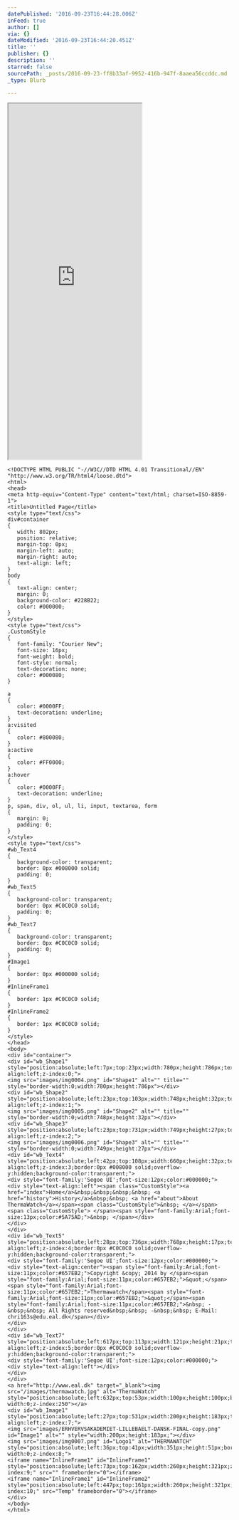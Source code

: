 ```yaml
---
datePublished: '2016-09-23T16:44:28.006Z'
inFeed: true
author: []
via: {}
dateModified: '2016-09-23T16:44:20.451Z'
title: ''
publisher: {}
description: ''
starred: false
sourcePath: _posts/2016-09-23-ff8b33af-9952-416b-947f-8aaea56ccddc.md
_type: Blurb

---
```

<iframe src="https://the-grid.github.io/ed-userhtml/?g=eJwDAAAAAAE" height="800" style=""></iframe>

    <!DOCTYPE HTML PUBLIC "-//W3C//DTD HTML 4.01 Transitional//EN" "http://www.w3.org/TR/html4/loose.dtd">
    <html>
    <head>
    <meta http-equiv="Content-Type" content="text/html; charset=ISO-8859-1">
    <title>Untitled Page</title>
    <style type="text/css">
    div#container
    {
       width: 802px;
       position: relative;
       margin-top: 0px;
       margin-left: auto;
       margin-right: auto;
       text-align: left;
    }
    body
    {
       text-align: center;
       margin: 0;
       background-color: #228B22;
       color: #000000;
    }
    </style>
    <style type="text/css">
    .CustomStyle
    {
       font-family: "Courier New";
       font-size: 16px;
       font-weight: bold;
       font-style: normal;
       text-decoration: none;
       color: #000080;
    }
    
    a
    {
       color: #0000FF;
       text-decoration: underline;
    }
    a:visited
    {
       color: #800080;
    }
    a:active
    {
       color: #FF0000;
    }
    a:hover
    {
       color: #0000FF;
       text-decoration: underline;
    }
    p, span, div, ol, ul, li, input, textarea, form
    {
       margin: 0;
       padding: 0;
    }
    </style>
    <style type="text/css">
    #wb_Text4
    {
       background-color: transparent;
       border: 0px #008000 solid;
       padding: 0;
    }
    #wb_Text5
    {
       background-color: transparent;
       border: 0px #C0C0C0 solid;
       padding: 0;
    }
    #wb_Text7
    {
       background-color: transparent;
       border: 0px #C0C0C0 solid;
       padding: 0;
    }
    #Image1
    {
       border: 0px #000000 solid;
    }
    #InlineFrame1
    {
       border: 1px #C0C0C0 solid;
    }
    #InlineFrame2
    {
       border: 1px #C0C0C0 solid;
    }
    </style>
    </head>
    <body>
    <div id="container">
    <div id="wb_Shape1" style="position:absolute;left:7px;top:23px;width:780px;height:786px;text-align:left;z-index:0;">
    <img src="images/img0004.png" id="Shape1" alt="" title="" style="border-width:0;width:780px;height:786px"></div>
    <div id="wb_Shape2" style="position:absolute;left:23px;top:103px;width:748px;height:32px;text-align:left;z-index:1;">
    <img src="images/img0005.png" id="Shape2" alt="" title="" style="border-width:0;width:748px;height:32px"></div>
    <div id="wb_Shape3" style="position:absolute;left:23px;top:731px;width:749px;height:27px;text-align:left;z-index:2;">
    <img src="images/img0006.png" id="Shape3" alt="" title="" style="border-width:0;width:749px;height:27px"></div>
    <div id="wb_Text4" style="position:absolute;left:42px;top:108px;width:660px;height:32px;text-align:left;z-index:3;border:0px #008000 solid;overflow-y:hidden;background-color:transparent;">
    <div style="font-family:'Segoe UI';font-size:12px;color:#000000;">
    <div style="text-align:left"><span class="CustomStyle"><a href="index">Home</a>&nbsp;&nbsp;&nbsp;&nbsp; <a href="history">History</a>&nbsp;&nbsp; <a href="about">About ThermaWatch</a></span><span class="CustomStyle">&nbsp; </a></span><span class="CustomStyle"> </span><span style="font-family:Arial;font-size:13px;color:#5A75AD;">&nbsp; </span></div>
    </div>
    </div>
    <div id="wb_Text5" style="position:absolute;left:28px;top:736px;width:768px;height:17px;text-align:left;z-index:4;border:0px #C0C0C0 solid;overflow-y:hidden;background-color:transparent;">
    <div style="font-family:'Segoe UI';font-size:12px;color:#000000;">
    <div style="text-align:center"><span style="font-family:Arial;font-size:11px;color:#657EB2;">Copyright &copy; 2014 by </span><span style="font-family:Arial;font-size:11px;color:#657EB2;">&quot;</span><span style="font-family:Arial;font-size:11px;color:#657EB2;">Thermawatch</span><span style="font-family:Arial;font-size:11px;color:#657EB2;">&quot;</span><span style="font-family:Arial;font-size:11px;color:#657EB2;">&nbsp; -&nbsp;&nbsp; All Rights reserved&nbsp;&nbsp; -&nbsp;&nbsp; E-Mail: chri163s@edu.eal.dk</span></div>
    </div>
    </div>
    <div id="wb_Text7" style="position:absolute;left:617px;top:113px;width:121px;height:21px;text-align:left;z-index:5;border:0px #C0C0C0 solid;overflow-y:hidden;background-color:transparent;">
    <div style="font-family:'Segoe UI';font-size:12px;color:#000000;">
    <div style="text-align:left"></div>
    </div>
    </div>
    <a href="http://www.eal.dk" target="_blank"><img src="/images/thermawatch.jpg" alt="ThermaWatch" style="position:absolute;left:632px;top:53px;width:100px;height:100px;border-width:0;z-index:250"></a>
    <div id="wb_Image1" style="position:absolute;left:27px;top:531px;width:200px;height:183px;text-align:left;z-index:7;">
    <img src="images/ERHVERVSAKADEMIET-LILLEBAELT-DANSK-FINAL-copy.png" id="Image1" alt="" style="width:200px;height:183px;"></div>
    <img src="images/img0007.png" id="Logo1" alt="THERMAWATCH" style="position:absolute;left:36px;top:41px;width:351px;height:51px;border-width:0;z-index:8;">
    <iframe name="InlineFrame1" id="InlineFrame1" style="position:absolute;left:73px;top:162px;width:260px;height:321px;z-index:9;" src="" frameborder="0"></iframe>
    <iframe name="InlineFrame1" id="InlineFrame2" style="position:absolute;left:447px;top:161px;width:260px;height:321px;z-index:10;" src="Temp" frameborder="0"></iframe>
    </div>
    </body>
    </html>